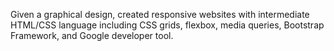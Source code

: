 Given a graphical design, created responsive websites with intermediate HTML/CSS language including CSS
grids, flexbox, media queries, Bootstrap Framework, and Google developer tool.
